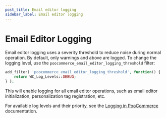 ```yaml
---
post_title: Email editor logging
sidebar_label: Email editor logging
---
```


# Email Editor Logging

Email editor logging uses a severity threshold to reduce noise during normal operation. By default, only warnings and above are logged. To change the logging level, use the `poocommerce_email_editor_logging_threshold` filter:

```php
add_filter( 'poocommerce_email_editor_logging_threshold', function() {
    return WC_Log_Levels::DEBUG;
} );
```

This will enable logging for all email editor operations, such as email editor initialization, personalization tag registration, etc.

For available log levels and their priority, see the [Logging in PooCommerce](/docs/best-practices/data-management/logging/#level) documentation.
